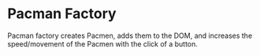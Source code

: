 # Pacman Factory
Pacman factory creates Pacmen, adds them to the DOM, and increases the speed/movement of the Pacmen with the click of a button.
